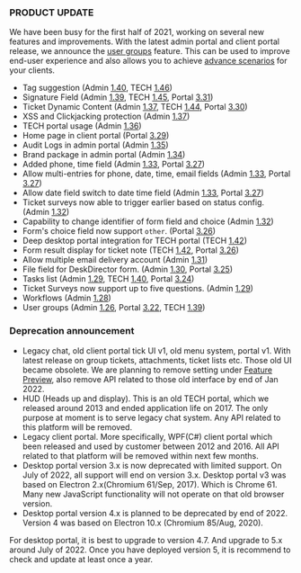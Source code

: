 ### PRODUCT UPDATE

We have been busy for the first half of 2021, working on several new features and improvements. With the latest admin portal and client portal release, we announce the [user groups](https://help.deskdirector.com/article/bxd7i1kkw3) feature. This can be used to improve end-user experience and also allows you to achieve [advance scenarios](https://help.deskdirector.com/article/619edy705s-user-group-scenarios) for your clients.

* Tag suggestion (Admin [1.40](/configs/release-notes/admin/v1.40.1), TECH [1.46](/configs/release-notes/tech/v1.46))
* Signature Field (Admin [1.39](/configs/release-notes/admin/v1.39.1), TECH [1.45](/configs/release-notes/tech/v1.45), Portal [3.31](/configs/release-notes/portal/v3.31))
* Ticket Dynamic Content (Admin [1.37](/configs/release-notes/admin/v1.37.1), TECH [1.44](/configs/release-notes/tech/v1.44), Portal [3.30](/configs/release-notes/portal/v3.30))
* XSS and Clickjacking protection (Admin [1.37](/configs/release-notes/admin/v1.37.1))
* TECH portal usage (Admin [1.36](/configs/release-notes/admin/v1.36.1))
* Home page in client portal (Portal [3.29](/configs/release-notes/portal/v3.29))
* Audit Logs in admin portal (Admin [1.35](/configs/release-notes/admin/v1.35.1))
* Brand package in admin portal (Admin [1.34](/configs/release-notes/admin/v1.34.1))
* Added phone, time field (Admin [1.33](/configs/release-notes/admin/v1.33.1), Portal [3.27](/configs/release-notes/portal/v3.27))
* Allow multi-entries for phone, date, time, email fields (Admin [1.33](/configs/release-notes/admin/v1.33.1), Portal [3.27](/configs/release-notes/portal/v3.27))
* Allow date field switch to date time field (Admin [1.33](/configs/release-notes/admin/v1.33.1), Portal [3.27](/configs/release-notes/portal/v3.27))
* Ticket surveys now able to trigger earlier based on status config. (Admin [1.32](/configs/release-notes/admin/v1.32.1))
* Capability to change identifier of form field and choice (Admin [1.32](/configs/release-notes/admin/v1.32.1))
* Form's choice field now support `other`. (Portal [3.26](/configs/release-notes/portal/v3.26))
* Deep desktop portal integration for TECH portal (TECH [1.42](/configs/release-notes/tech/v1.42))
* Form result display for ticket note (TECH [1.42](/configs/release-notes/tech/v1.42), Portal [3.26](/configs/release-notes/portal/v3.26))
* Allow multiple email delivery account (Admin [1.31](/configs/release-notes/admin/v1.31.1))
* File field for DeskDirector form. (Admin [1.30](/configs/release-notes/admin/v1.30.1), Portal [3.25](/configs/release-notes/portal/v3.25))
* Tasks list (Admin [1.29](/configs/release-notes/admin/v1.29.1), TECH [1.40](/configs/release-notes/tech/v1.40), Portal [3.24](/configs/release-notes/portal/v3.24))
* Ticket Surveys now support up to five questions. (Admin [1.29](/configs/release-notes/admin/v1.29.1))
* Workflows (Admin [1.28](/configs/release-notes/admin/v1.28.1))
* User groups (Admin [1.26](/configs/release-notes/admin/v1.26.1), Portal [3.22](/configs/release-notes/portal/v3.22), TECH [1.39](/configs/release-notes/tech/v1.39)) 

### Deprecation announcement

* Legacy chat, old client portal tick UI v1, old menu system, portal v1. With latest release on group tickets, attachments, ticket lists etc. Those old UI became obsolete. We are planning to remove setting under [Feature Preview](/configs/portal/features/preview), also remove API related to those old interface by end of Jan 2022.
* HUD (Heads up and display). This is an old TECH portal, which we released around 2013 and ended application life on 2017. The only purpose at moment is to serve legacy chat system. Any API related to this platform will be removed.
* Legacy client portal. More specifically, WPF(C#) client portal which been released and used by customer between 2012 and 2016. All API related to that platform will be removed within next few months.
* Desktop portal version 3.x is now deprecated with limited support. On July of 2022, all support will end on version 3.x. Desktop portal v3 was based on Electron 2.x(Chromium 61/Sep, 2017). Which is Chrome 61. Many new JavaScript functionality will not operate on that old browser version.
* Desktop portal version 4.x is planned to be deprecated by end of 2022. Version 4 was based on Electron 10.x (Chromium 85/Aug, 2020).

For desktop portal, it is best to upgrade to version 4.7. And upgrade to 5.x around July of 2022. Once you have deployed version 5, it is recommend to check and update at least once a year.
